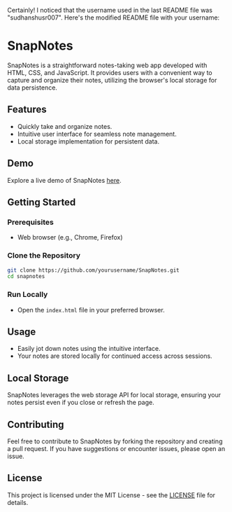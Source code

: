 Certainly! I noticed that the username used in the last README file was "sudhanshusr007". Here's the modified README file with your username:

# SnapNotes

SnapNotes is a straightforward notes-taking web app developed with HTML, CSS, and JavaScript. It provides users with a convenient way to capture and organize their notes, utilizing the browser's local storage for data persistence.

## Features

- Quickly take and organize notes.
- Intuitive user interface for seamless note management.
- Local storage implementation for persistent data.

## Demo

Explore a live demo of SnapNotes [here](https://sudhanshusr007.github.io/SnapNotes/).

## Getting Started

### Prerequisites

- Web browser (e.g., Chrome, Firefox)

### Clone the Repository

```bash
git clone https://github.com/yourusername/SnapNotes.git
cd snapnotes
```

### Run Locally

- Open the `index.html` file in your preferred browser.

## Usage

- Easily jot down notes using the intuitive interface.
- Your notes are stored locally for continued access across sessions.

## Local Storage

SnapNotes leverages the web storage API for local storage, ensuring your notes persist even if you close or refresh the page.

## Contributing

Feel free to contribute to SnapNotes by forking the repository and creating a pull request. If you have suggestions or encounter issues, please open an issue.

## License

This project is licensed under the MIT License - see the [LICENSE](LICENSE) file for details.
